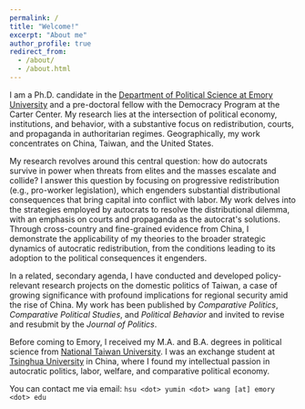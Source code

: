 ```yaml
---
permalink: /
title: "Welcome!"
excerpt: "About me"
author_profile: true
redirect_from: 
  - /about/
  - /about.html
---
```


I am a Ph.D. candidate in the [Department of Political Science at Emory University](http://polisci.emory.edu/home/) and a pre-doctoral fellow with the Democracy Program at the Carter Center. My research lies at the intersection of political economy, institutions, and behavior, with a substantive focus on redistribution, courts, and propaganda in authoritarian regimes. Geographically, my work concentrates on China, Taiwan, and the United States.

My research revolves around this central question: how do autocrats survive in power when threats from elites and the masses escalate and collide?  I answer this question by focusing on progressive redistribution (e.g., pro-worker legislation), which engenders substantial distributional consequences that bring capital into conflict with labor. My work delves into the strategies employed by autocrats to resolve the distributional dilemma, with an emphasis on courts and propaganda as the autocrat's solutions. Through cross-country and fine-grained evidence from China, I demonstrate the applicability of my theories to the broader strategic dynamics of autocratic redistribution, from the conditions leading to its adoption to the political consequences it engenders.

In a related, secondary agenda, I have conducted and developed policy-relevant research projects on the domestic politics of Taiwan, a case of growing significance with profound implications for regional security amid the rise of China. My work has been published by _Comparative Politics_, _Comparative Political Studies_, and _Political Behavior_ and invited to revise and resubmit by the _Journal of Politics_. 

Before coming to Emory, I received my M.A. and B.A. degrees in political science from [National Taiwan University](https://www.ntu.edu.tw/english/). I was an exchange student at [Tsinghua University](https://www.tsinghua.edu.cn/en/) in China, where I found my intellectual passion in autocratic politics, labor, welfare, and comparative political economy.

You can contact me via email: `hsu <dot> yumin <dot> wang [at] emory <dot> edu`

